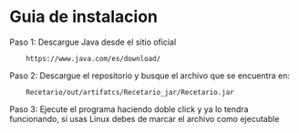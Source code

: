 # Guia de instalacion
Paso 1: Descargue Java desde el sitio oficial

        https://www.java.com/es/download/
Paso 2: Descargue el repositorio y busque el archivo que se encuentra en:

        Recetario/out/artifatcs/Recetario_jar/Recetario.jar
Paso 3: Ejecute el programa haciendo doble click y ya lo tendra funcionando, si usas Linux debes de marcar el archivo como ejecutable
